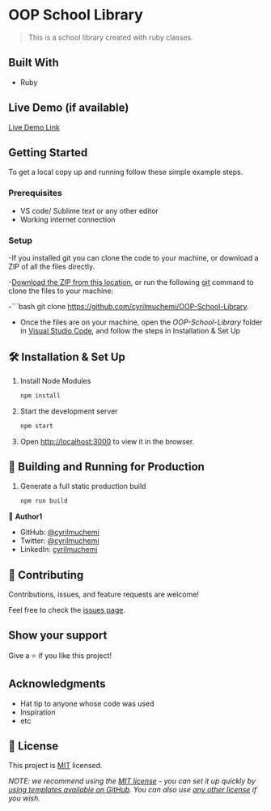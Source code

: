 # OOP School Library

> This is a school library created with ruby classes.


## Built With

- Ruby


## Live Demo (if available)

[Live Demo Link](https://livedemo.com)


## Getting Started

To get a local copy up and running follow these simple example steps.

### Prerequisites

- VS code/ Sublime text or any other editor
- Working internet connection

### Setup

-If you installed git you can clone the code to your machine, or download a ZIP of all the files directly.

-[Download the ZIP from this location](https://github.com/cyrilmuchemi/OOP-School-Library), or run the following [git](https://git-scm.com/downloads) command to clone the files to your machine:

-```bash
git clone https://github.com/cyrilmuchemi/OOP-School-Library. 

- Once the files are on your machine, open the _OOP-School-Library_ folder in [Visual Studio Code](https://code.visualstudio.com/), and follow the steps in Installation & Set Up


## 🛠 Installation & Set Up

1. Install Node Modules

   ```sh
   npm install

2. Start the development server

   ```sh
   npm start

3. Open [http://localhost:3000](http://localhost:3000) to view it in the browser.


## 🚀 Building and Running for Production

1. Generate a full static production build

    ```sh
   npm run build

👤 **Author1**

- GitHub: [@cyrilmuchemi](https://github.com/cyrilmuchemi)
- Twitter: [@cyrilmuchemi](https://twitter.com/cyrilmuchemi)
- LinkedIn: [cyrilmuchemi](https://linkedin.com/in/cyrilmuchemi)


## 🤝 Contributing

Contributions, issues, and feature requests are welcome!

Feel free to check the [issues page](../../issues/).

## Show your support

Give a ⭐️ if you like this project!

## Acknowledgments

- Hat tip to anyone whose code was used
- Inspiration
- etc

## 📝 License

This project is [MIT](./LICENSE) licensed.

_NOTE: we recommend using the [MIT license](https://choosealicense.com/licenses/mit/) - you can set it up quickly by [using templates available on GitHub](https://docs.github.com/en/communities/setting-up-your-project-for-healthy-contributions/adding-a-license-to-a-repository). You can also use [any other license](https://choosealicense.com/licenses/) if you wish._
